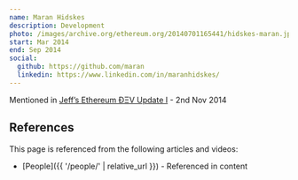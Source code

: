 ```yaml
---
name: Maran Hidskes
description: Development
photo: /images/archive.org/ethereum.org/20140701165441/hidskes-maran.jpg
start: Mar 2014
end: Sep 2014
social:
  github: https://github.com/maran
  linkedin: https://www.linkedin.com/in/maranhidskes/
---
```

Mentioned in [Jeff’s Ethereum ÐΞV Update I](https://blog.ethereum.org/2014/11/02/jeffs-ethereum-dev-update) - 2nd Nov 2014


## References

This page is referenced from the following articles and videos:

- [People]({{ '/people/' | relative_url }}) - Referenced in content